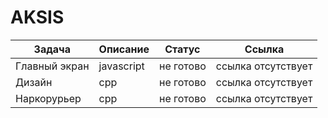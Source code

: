 # AKSIS
| Задача | Описание | Статус |  Ссылка |
| -----|------|------|------|
| Главный экран  | javascript | не готово  |ссылка отсутствует|
| Дизайн |cpp|не готово |ссылка отсутствует|
| Наркорурьер |cpp|не готово |ссылка отсутствует|
